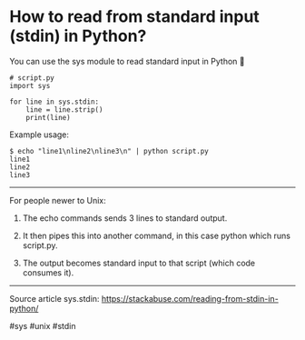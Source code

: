 # How to read from standard input (stdin) in Python?

You can use the sys module to read standard input in Python 🐍

```
# script.py
import sys

for line in sys.stdin:
    line = line.strip()
    print(line)
```

Example usage:

```
$ echo "line1\nline2\nline3\n" | python script.py
line1
line2
line3
```

---

For people newer to Unix:

1. The echo commands sends 3 lines to standard output.

2. It then pipes this into another command, in this case python which runs script.py.

3. The output becomes standard input to that script (which code consumes it).

---

Source article sys.stdin: https://stackabuse.com/reading-from-stdin-in-python/

#sys #unix #stdin
